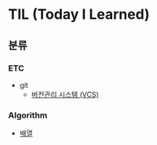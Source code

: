 # TIL (Today I Learned)


## 분류


### ETC
* git
  * [버전관리 시스템 (VCS)](https://github.com/hee9841/TIL/blob/master/ETC/GIT/version_control_system.md)

### Algorithm
  * [배열](https://github.com/hee9841/algorithm/tree/master/src/programmers_coding_test_book_2023/ch3_array)
